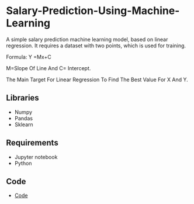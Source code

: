 # Salary-Prediction-Using-Machine-Learning

A simple salary prediction machine learning model, based on linear regression. It requires a dataset with two points, which is used for training. 


Formula: Y =Mx+C

M=Slope Of Line And C= Intercept.

The Main Target For Linear Regression To Find The Best Value For X And Y.




## Libraries

* Numpy
* Pandas
* Sklearn


## Requirements

* Jupyter notebook
* Python

## Code
* [Code](code/Salary_Prediction.ipynb)
